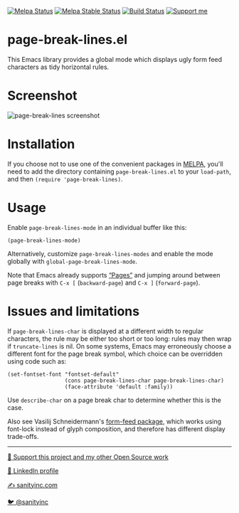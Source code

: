 [![Melpa Status](https://melpa.org/packages/page-break-lines-badge.svg)](https://melpa.org/#/page-break-lines)
[![Melpa Stable Status](https://stable.melpa.org/packages/page-break-lines-badge.svg)](https://stable.melpa.org/#/page-break-lines)
[![Build Status](https://github.com/purcell/page-break-lines/actions/workflows/test.yml/badge.svg)](https://github.com/purcell/page-break-lines/actions/workflows/test.yml)
<a href="https://www.patreon.com/sanityinc"><img alt="Support me" src="https://img.shields.io/badge/Support%20Me-%F0%9F%92%97-ff69b4.svg"></a>

page-break-lines.el
===================

This Emacs library provides a global mode which displays ugly form feed
characters as tidy horizontal rules.

Screenshot
==========

![page-break-lines screenshot](screenshot.png)

Installation
=============

If you choose not to use one of the convenient
packages in [MELPA](https://melpa.org), you'll need to
add the directory containing `page-break-lines.el` to your `load-path`, and
then `(require 'page-break-lines)`.

Usage
=====

Enable `page-break-lines-mode` in an individual buffer like this:

```elisp
(page-break-lines-mode)
```

Alternatively, customize `page-break-lines-modes` and enable the mode globally with
`global-page-break-lines-mode`.

Note that Emacs already supports [“Pages”](https://www.gnu.org/software/emacs/manual/html_node/emacs/Pages.html)
and jumping around between page breaks with `C-x [` (`backward-page`)
and `C-x ]` (`forward-page`).

Issues and limitations
======================

If `page-break-lines-char` is displayed at a different width to
regular characters, the rule may be either too short or too long:
rules may then wrap if `truncate-lines` is nil. On some systems,
Emacs may erroneously choose a different font for the page break
symbol, which choice can be overridden using code such as:

```elisp
(set-fontset-font "fontset-default"
                  (cons page-break-lines-char page-break-lines-char)
                  (face-attribute 'default :family))
```

Use `describe-char` on a page break char to determine whether this
is the case.

Also see Vasilij Schneidermann's
[form-feed package](https://github.com/wasamasa/form-feed), which
works using font-lock instead of glyph composition, and therefore has
different display trade-offs.


<hr>

[💝 Support this project and my other Open Source work](https://www.patreon.com/sanityinc)

[💼 LinkedIn profile](https://uk.linkedin.com/in/stevepurcell)

[✍ sanityinc.com](http://www.sanityinc.com/)

[🐦 @sanityinc](https://twitter.com/sanityinc)
